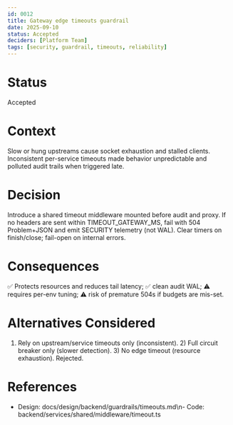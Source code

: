 ```yaml
---
id: 0012
title: Gateway edge timeouts guardrail
date: 2025-09-10
status: Accepted
deciders: [Platform Team]
tags: [security, guardrail, timeouts, reliability]
---
```


# Status
Accepted

# Context
Slow or hung upstreams cause socket exhaustion and stalled clients. Inconsistent per-service timeouts made behavior unpredictable and polluted audit trails when triggered late.

# Decision
Introduce a shared timeout middleware mounted before audit and proxy. If no headers are sent within TIMEOUT_GATEWAY_MS, fail with 504 Problem+JSON and emit SECURITY telemetry (not WAL). Clear timers on finish/close; fail-open on internal errors.

# Consequences
✅ Protects resources and reduces tail latency; ✅ clean audit WAL; ⚠️ requires per-env tuning; ⚠️ risk of premature 504s if budgets are mis-set.

# Alternatives Considered
1) Rely on upstream/service timeouts only (inconsistent). 2) Full circuit breaker only (slower detection). 3) No edge timeout (resource exhaustion). Rejected.

# References
- Design: docs/design/backend/guardrails/timeouts.md\n- Code: backend/services/shared/middleware/timeout.ts
